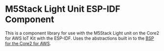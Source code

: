 # M5Stack Light Unit ESP-IDF Component

This is a component library for use with the M5Stack Light unit on the Core2 for AWS IoT Kit with the ESP-IDF. Uses the abstractions built in to the [BSP for the Core2 for AWS](https://github.com/m5stack/Core2-for-AWS-IoT-Kit/tree/BSP-dev).